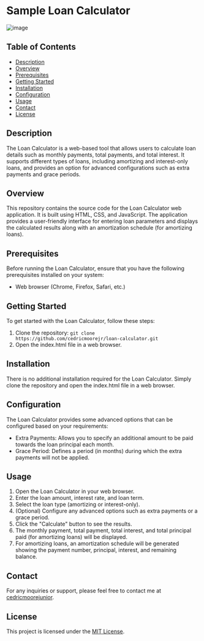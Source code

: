 # Sample Loan Calculator
![image](https://github.com/cedricmoorejr/loan-calculator/assets/136417849/d14f9a4e-a4a0-4363-8ad1-73d52bab32af)


## Table of Contents
- [Description](#description)
- [Overview](#overview)
- [Prerequisites](#prerequisites)
- [Getting Started](#getting-started)
- [Installation](#installation)
- [Configuration](#configuration)
- [Usage](#usage)
- [Contact](#contact)
- [License](#license)

## Description
The Loan Calculator is a web-based tool that allows users to calculate loan details such as monthly payments, total payments, and total interest. It supports different types of loans, including amortizing and interest-only loans, and provides an option for advanced configurations such as extra payments and grace periods.

## Overview
This repository contains the source code for the Loan Calculator web application. It is built using HTML, CSS, and JavaScript. The application provides a user-friendly interface for entering loan parameters and displays the calculated results along with an amortization schedule (for amortizing loans).

## Prerequisites
Before running the Loan Calculator, ensure that you have the following prerequisites installed on your system:
- Web browser (Chrome, Firefox, Safari, etc.)

## Getting Started
To get started with the Loan Calculator, follow these steps:
1. Clone the repository: `git clone https://github.com/cedricmoorejr/loan-calculator.git`
2. Open the index.html file in a web browser.

## Installation
There is no additional installation required for the Loan Calculator. Simply clone the repository and open the index.html file in a web browser.

## Configuration
The Loan Calculator provides some advanced options that can be configured based on your requirements:
- Extra Payments: Allows you to specify an additional amount to be paid towards the loan principal each month.
- Grace Period: Defines a period (in months) during which the extra payments will not be applied.

## Usage
1. Open the Loan Calculator in your web browser.
2. Enter the loan amount, interest rate, and loan term.
3. Select the loan type (amortizing or interest-only).
4. (Optional) Configure any advanced options such as extra payments or a grace period.
5. Click the "Calculate" button to see the results.
6. The monthly payment, total payment, total interest, and total principal paid (for amortizing loans) will be displayed.
7. For amortizing loans, an amortization schedule will be generated showing the payment number, principal, interest, and remaining balance.

## Contact
For any inquiries or support, please feel free to contact me at [cedricmoorejunior](mailto:Cedric.MooreJr@outlook.com).

## License
This project is licensed under the [MIT License](LICENSE.txt).

